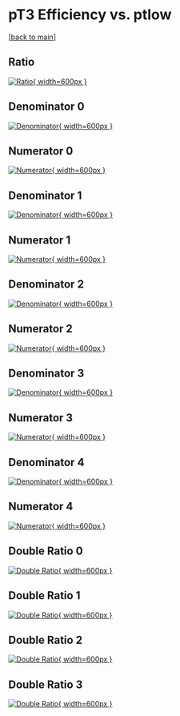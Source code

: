 # pT3 Efficiency vs. ptlow

[[back to main](./)]



## Ratio

[![Ratio](../mtv/var/pT3_loweta_0_-1_eff_ptlow.png){ width=600px }](../mtv/var/pT3_loweta_0_-1_eff_ptlow.pdf)

## Denominator 0

[![Denominator](../mtv/den/pT3_loweta_0_-1_eff_ptlow_den0.png){ width=600px }](../mtv/den/pT3_loweta_0_-1_eff_ptlow_den0.pdf)

## Numerator 0

[![Numerator](../mtv/num/pT3_loweta_0_-1_eff_ptlow_num0.png){ width=600px }](../mtv/num/pT3_loweta_0_-1_eff_ptlow_num0.pdf)

## Denominator 1

[![Denominator](../mtv/den/pT3_loweta_0_-1_eff_ptlow_den1.png){ width=600px }](../mtv/den/pT3_loweta_0_-1_eff_ptlow_den1.pdf)

## Numerator 1

[![Numerator](../mtv/num/pT3_loweta_0_-1_eff_ptlow_num1.png){ width=600px }](../mtv/num/pT3_loweta_0_-1_eff_ptlow_num1.pdf)

## Denominator 2

[![Denominator](../mtv/den/pT3_loweta_0_-1_eff_ptlow_den2.png){ width=600px }](../mtv/den/pT3_loweta_0_-1_eff_ptlow_den2.pdf)

## Numerator 2

[![Numerator](../mtv/num/pT3_loweta_0_-1_eff_ptlow_num2.png){ width=600px }](../mtv/num/pT3_loweta_0_-1_eff_ptlow_num2.pdf)

## Denominator 3

[![Denominator](../mtv/den/pT3_loweta_0_-1_eff_ptlow_den3.png){ width=600px }](../mtv/den/pT3_loweta_0_-1_eff_ptlow_den3.pdf)

## Numerator 3

[![Numerator](../mtv/num/pT3_loweta_0_-1_eff_ptlow_num3.png){ width=600px }](../mtv/num/pT3_loweta_0_-1_eff_ptlow_num3.pdf)

## Denominator 4

[![Denominator](../mtv/den/pT3_loweta_0_-1_eff_ptlow_den4.png){ width=600px }](../mtv/den/pT3_loweta_0_-1_eff_ptlow_den4.pdf)

## Numerator 4

[![Numerator](../mtv/num/pT3_loweta_0_-1_eff_ptlow_num4.png){ width=600px }](../mtv/num/pT3_loweta_0_-1_eff_ptlow_num4.pdf)

## Double Ratio 0

[![Double Ratio](../mtv/ratio/pT3_loweta_0_-1_eff_ptlow_ratio0.png){ width=600px }](../mtv/ratio/pT3_loweta_0_-1_eff_ptlow_ratio0.pdf)

## Double Ratio 1

[![Double Ratio](../mtv/ratio/pT3_loweta_0_-1_eff_ptlow_ratio1.png){ width=600px }](../mtv/ratio/pT3_loweta_0_-1_eff_ptlow_ratio1.pdf)

## Double Ratio 2

[![Double Ratio](../mtv/ratio/pT3_loweta_0_-1_eff_ptlow_ratio2.png){ width=600px }](../mtv/ratio/pT3_loweta_0_-1_eff_ptlow_ratio2.pdf)

## Double Ratio 3

[![Double Ratio](../mtv/ratio/pT3_loweta_0_-1_eff_ptlow_ratio3.png){ width=600px }](../mtv/ratio/pT3_loweta_0_-1_eff_ptlow_ratio3.pdf)

